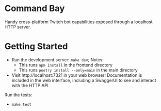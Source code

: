 # Command Bay

Handy cross-platform Twitch bot capabilities exposed through a localhost HTTP server.

# Getting Started

* Run the development server: `make dev`; Notes:
    * This runs `npm install` in the frontend directory
    * This runs `poetry install --only=main` in the main directory
* Visit http://localhost:7321 in your web browser! Documentation is included in the web interface, including a SwaggerUI to see and interact with the HTTP API

Run the tests:

* `make test`

